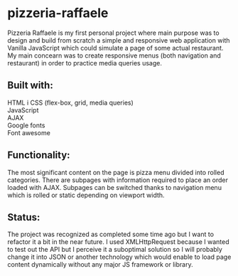 # pizzeria-raffaele

Pizzeria Raffaele is my first personal project where main purpose was to design and build from scratch a simple and responsive web application with Vanilla JavaScript which could simulate a page of some actual restaurant. My main concearn was to create responsive menus (both navigation and restaurant) in order to practice media queries usage.

## Built with:

HTML i CSS (flex-box, grid, media queries)<br/>
JavaScript<br/>
AJAX<br/>
Google fonts<br/>
Font awesome<br/>

## Functionality:

The most significant content on the page is pizza menu divided into rolled categories. There are subpages with information required to place an order loaded with AJAX. Subpages can be switched thanks to navigation menu which is rolled or static depending on viewport width.

## Status:
The project was recognized as completed some time ago but I want to refactor it a bit in the near future. I used XMLHttpRequest because I wanted to test out the API but I perceive it a suboptimal solution so I will probably change it into JSON or another technology which would enable to load page content dynamically without any major JS framework or library.
